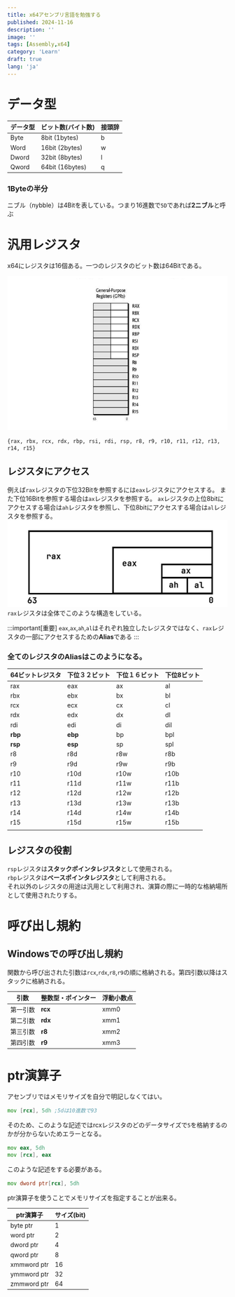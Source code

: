 ```yaml
---
title: x64アセンブリ言語を勉強する
published: 2024-11-16
description: ''
image: ''
tags: [Assembly,x64]
category: 'Learn'
draft: true 
lang: 'ja'
---
```


# データ型
| データ型 | ビット数(バイト数) | 接頭辞 | 
| -------- | ------------------ | ------ | 
| Byte     | 8bit (1bytes)      | b      | 
| Word     | 16bit (2bytes)     | w      | 
| Dword    | 32bit (8bytes)     | l      | 
| Qword    | 64bit (16bytes)    | q      | 

### 1Byteの半分  
ニブル（nybble）は4Bitを表している。つまり16進数で`5D`であれば**2ニブル**と呼ぶ  

# 汎用レジスタ
x64にレジスタは16個ある。一つのレジスタのビット数は64Bitである。

![](./X64-Register.png)

```
{rax, rbx, rcx, rdx, rbp, rsi, rdi, rsp, r8, r9, r10, r11, r12, r13, r14, r15}
```

## レジスタにアクセス
例えば`rax`レジスタの下位32Bitを参照するには`eax`レジスタにアクセスする。
また下位16Bitを参照する場合は`ax`レジスタを参照する。
`ax`レジスタの上位8bitにアクセスする場合は`ah`レジスタを参照し、下位8bitにアクセスする場合は`al`レジスタを参照する。   
![](./Register.jpg)
`rax`レジスタは全体でこのような構造をしている。

:::important[重要]
`eax`,`ax`,`ah`,`al`はそれぞれ独立したレジスタではなく、`rax`レジスタの一部にアクセスするための**Alias**である
:::

### 全てのレジスタのAliasはこのようになる。

| 64ビットレジスタ | 下位３２ビット | 下位１６ビット | 下位8ビット | 
| ---------------- | -------------- | -------------- | ----------- | 
| rax              | eax            | ax             | al          | 
| rbx              | ebx            | bx             | bl          | 
| rcx              | ecx            | cx             | cl          | 
| rdx              | edx            | dx             | dl          | 
| rdi              | edi            | di             | dil         | 
| **rbp**              | **ebp**            | bp             | bpl         | 
| **rsp**              | **esp**            | sp             | spl         | 
| r8               | r8d            | r8w            | r8b         | 
| r9               | r9d            | r9w            | r9b         | 
| r10              | r10d           | r10w           | r10b        | 
| r11              | r11d           | r11w           | r11b        | 
| r12              | r12d           | r12w           | r12b        | 
| r13              | r13d           | r13w           | r13b        | 
| r14              | r14d           | r14w           | r14b        | 
| r15              | r15d           | r15w           | r15b        | 
|                  |                |                |             | 

## レジスタの役割
`rsp`レジスタは**スタックポインタレジスタ**として使用される。  
`rbp`レジスタは**ベースポインタレジスタ**として利用される。  
それ以外のレジスタの用途は汎用として利用され、演算の際に一時的な格納場所として使用されたりする。  

# 呼び出し規約
## Windowsでの呼び出し規約

関数から呼び出された引数は`rcx`,`rdx`,`r8`,`r9`の順に格納される。第四引数以降はスタックに格納される。

| 引数     | **整数型・ポインター**  | 浮動小数点 | 
| -------- | --------------------- | ---------- | 
| 第一引数 | **rcx**                   | xmm0       | 
| 第二引数 | **rdx**                   | xmm1       | 
| 第三引数 | **r8**                    | xmm2       | 
| 第四引数 | **r9**                    | xmm3       | 


# ptr演算子
アセンブリではメモリサイズを自分で明記しなくてはい。
```asm
mov [rcx], 5dh ;5dは10進数で93
```

そのため、このような記述ではrcxレジスタのどのデータサイズで`5`を格納するのかが分からないためエラーとなる。  

```asm
mov eax, 5dh
mov [rcx], eax 
```
このような記述をする必要がある。
```asm
mov dword ptr[rcx], 5dh
```
ptr演算子を使うことでメモリサイズを指定することが出来る。  

| ptr演算子   | サイズ(bit) | 
| ----------- | ----------- | 
| byte ptr    | 1           | 
| word ptr    | 2           | 
| dword ptr   | 4           | 
| qword ptr   | 8           | 
| xmmword ptr | 16          | 
| ymmword ptr | 32          | 
| zmmword ptr | 64          | 